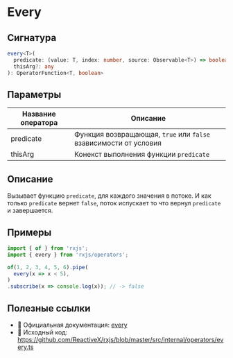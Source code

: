 # Every

## Сигнатура

```typescript
every<T>(
  predicate: (value: T, index: number, source: Observable<T>) => boolean,
  thisArg?: any
): OperatorFunction<T, boolean>
```

## Параметры

| Название оператора | Описание |
|-|-|
| predicate | Функция возвращающая, `true` или `false` взависимости от условия |
| thisArg | Конекст выполнения функции `predicate`  |

## Описание

Вызывает функцию `predicate`, для каждого значения в потоке. И как только `predicate` вернет `false`, поток испускает то что вернул `predicate` и завершается.

## Примеры

```typescript
import { of } from 'rxjs';
import { every } from 'rxjs/operators';

of(1, 2, 3, 4, 5, 6).pipe(
  every(x => x < 5),
)
.subscribe(x => console.log(x)); // -> false
```

## Полезные ссылки

- 📰 Официальная документация: [every](https://rxjs.dev/api/operators/every)
- 📁 Исходный код: https://github.com/ReactiveX/rxjs/blob/master/src/internal/operators/every.ts

